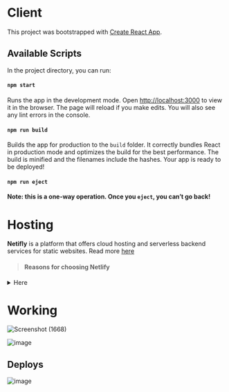 # Client

This project was bootstrapped with [Create React App](https://github.com/facebook/create-react-app).

## Available Scripts
In the project directory, you can run:

#### `npm start`
Runs the app in the development mode. Open [http://localhost:3000](http://localhost:3000) to view it in the browser.
The page will reload if you make edits. You will also see any lint errors in the console.

#### `npm run build`
Builds the app for production to the `build` folder. It correctly bundles React in production mode and optimizes the build for the best performance.
The build is minified and the filenames include the hashes. Your app is ready to be deployed!

#### `npm run eject`
**Note: this is a one-way operation. Once you `eject`, you can’t go back!**

# Hosting

**Netifly** is a platform that offers cloud hosting and serverless backend services for static websites. Read more [here](https://www.netlify.com/)

> #### Reasons for choosing Netlify
<details><summary>Here</summary>
<p>
1. It is free  
It offers massive features on its free plan and as a matter of fact, almost all features are available on the free plan.
2. Easy to use  
The Netlify User Interface is perhaps one the of the easiest to understand and be able to find your way around without needing to Google a lot of “How to “ or spending time reading the docs. 
3. Deploy in seconds  
Deploying projects on Netlify are not just easy, but pretty fast too. You have the option to deploy from a Git repository or just by simply dragging your project folder and dropping it. Netlify takes care of everything else from there on. It identifies build commands (if any) and with just a click your project will be live in a few seconds
4. Continuous Deployment (CD)  
Anytime you deploy your project from a Git repo, Netlify automatically activates CD for you. With that, whenever you make a new commit and push to your repo, Netlify builds it for you and automatically updates your project to the most recent version. All this is achieved without having to create a configuration file and writing a long list of rules.
5. Branch Deploys  
You could easily choose any branch of your Git project and deploy just that branch. This comes in handy when testing new features that may or may not make it to the master branch or just a quick way to easily see how a PR would affect your site.
6. Free Private Repo Hosting  
If you have a private repo, you could easily still get it online and keep your codebase private without having to pay for anything. 
7. Deploy Previews  
Netlify gives you the ability to preview every deploy you make or want to make, This will allow you and your team to see what changes will look like in production, without having to deploy them in your existing site.
8. Asset Optimization  
Netlify gives you the ability to automatically optimize assets for your project. Available options like CSS and JS minification, image compression, and pretty URLs allow you to improve the performance of your sites with just a few clicks.
9. Free SSL  
Netlify adds security to your site with its Free SSL option with Let’s Encrypt. With one click install, HTTPS will instantly be available for your sites.
10. Rewrites and Redirects  
This gives you the ability to easily perform redirects and control certain actions on your website. 
11. Custom Subdomains  
By default, Netlify gives you a free custom subdomain whenever you create a new project (something like_mywebsite.netlify.com_), but they also give you the ability to use a custom domain name which you own and by simply updating your DNS records, your Netlify site will have it’s own domain.
12. Free DNS  
Netlify gives you the option of DNS Management absolutely free.
</p>
</details> 


# Working

![Screenshot (1668)](https://user-images.githubusercontent.com/49511150/116006270-1b308780-a628-11eb-9381-2b3c8460aa2f.png)

![image](https://user-images.githubusercontent.com/49511150/116005864-7792a780-a626-11eb-886c-2dd78f4e782f.png)

## Deploys
![image](https://user-images.githubusercontent.com/49511150/116005995-ff78b180-a626-11eb-9512-8a4417225493.png)
